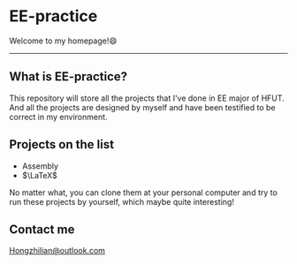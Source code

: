 # EE-practice

Welcome to my homepage!:smile:


---

## What is EE-practice?

This repository will store all the projects that I've done in EE major of HFUT.
And all the projects are designed by myself and have been testified to be correct in my environment.

## Projects on the list

- Assembly
- $\LaTeX$

No matter what, you can clone them at your personal computer and try to run these projects by yourself, which maybe quite interesting!

## Contact me

<Hongzhilian@outlook.com>
